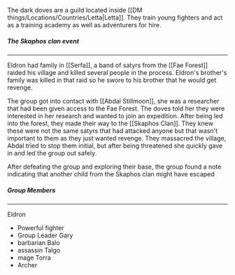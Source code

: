 The dark doves are a guild located inside [[DM things/Locations/Countries/Letta|Letta]]. They train young fighters and act as a training academy as well as adventurers for hire.

##### The Skaphos clan event
______
Eldron had family in [[Serfa]], a band of satyrs from the [[Fae Forest]] raided his village and killed several people in the process. Eldron's brother's family was killed in that raid so he swore to his brother that he would get revenge.

The group got into contact with [[Abdal Stillmoon]], she was a researcher that had been given access to the Fae Forest. The doves told her they were interested in her research and wanted to join an expedition. After being led into the forest, they made their way to the [[Skaphos Clan]]. They knew these were not the same satyrs that had attacked anyone but that wasn't important to them as they just wanted revenge. They massacred the village, Abdal tried to stop them initial, but after being threatened she quickly gave in and led the group out safely.

After defeating the group and exploring their base, the group found a note indicating that another child from the Skaphos clan might have escaped

##### Group Members
_____
Eldron
- Powerful fighter
- Group Leader
Gary
- barbarian 
Balo
-  assassin
Talgo
-  mage 
Torra
- Archer 



